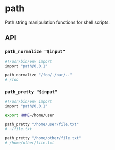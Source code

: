 # path

Path string manipulation functions for shell scripts.


## API

### `path_normalize "$input"`

```bash
#!/usr/bin/env import
import "path@0.0.1"

path_normalize "/foo/./bar/.."
# /foo
```

### `path_pretty "$input"`

```bash
#!/usr/bin/env import
import "path@0.0.1"

export HOME=/home/user

path_pretty "/home/user/file.txt"
# ~/file.txt

path_pretty "/home/other/file.txt"
# /home/other/file.txt
```
